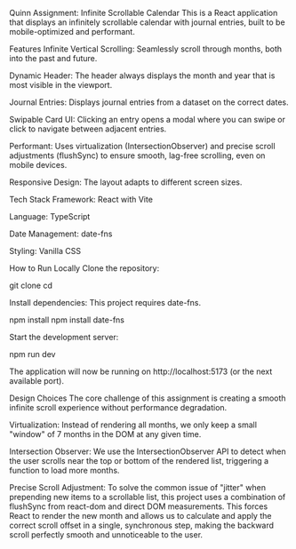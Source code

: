 Quinn Assignment: Infinite Scrollable Calendar
This is a React application that displays an infinitely scrollable calendar with journal entries, built to be mobile-optimized and performant.

Features
Infinite Vertical Scrolling: Seamlessly scroll through months, both into the past and future.

Dynamic Header: The header always displays the month and year that is most visible in the viewport.

Journal Entries: Displays journal entries from a dataset on the correct dates.

Swipable Card UI: Clicking an entry opens a modal where you can swipe or click to navigate between adjacent entries.

Performant: Uses virtualization (IntersectionObserver) and precise scroll adjustments (flushSync) to ensure smooth, lag-free scrolling, even on mobile devices.

Responsive Design: The layout adapts to different screen sizes.

Tech Stack
Framework: React with Vite

Language: TypeScript

Date Management: date-fns

Styling: Vanilla CSS

How to Run Locally
Clone the repository:

git clone <your-repo-url>
cd <repo-name>

Install dependencies:
This project requires date-fns.

npm install
npm install date-fns

Start the development server:

npm run dev

The application will now be running on http://localhost:5173 (or the next available port).

Design Choices
The core challenge of this assignment is creating a smooth infinite scroll experience without performance degradation.

Virtualization: Instead of rendering all months, we only keep a small "window" of 7 months in the DOM at any given time.

Intersection Observer: We use the IntersectionObserver API to detect when the user scrolls near the top or bottom of the rendered list, triggering a function to load more months.

Precise Scroll Adjustment: To solve the common issue of "jitter" when prepending new items to a scrollable list, this project uses a combination of flushSync from react-dom and direct DOM measurements. This forces React to render the new month and allows us to calculate and apply the correct scroll offset in a single, synchronous step, making the backward scroll perfectly smooth and unnoticeable to the user.
